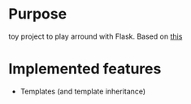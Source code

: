 # Purpose

toy project to play arround with Flask. Based on [this](https://blog.miguelgrinberg.com/post/the-flask-mega-tutorial-part-i-hello-world)

# Implemented features

- Templates (and template inheritance)